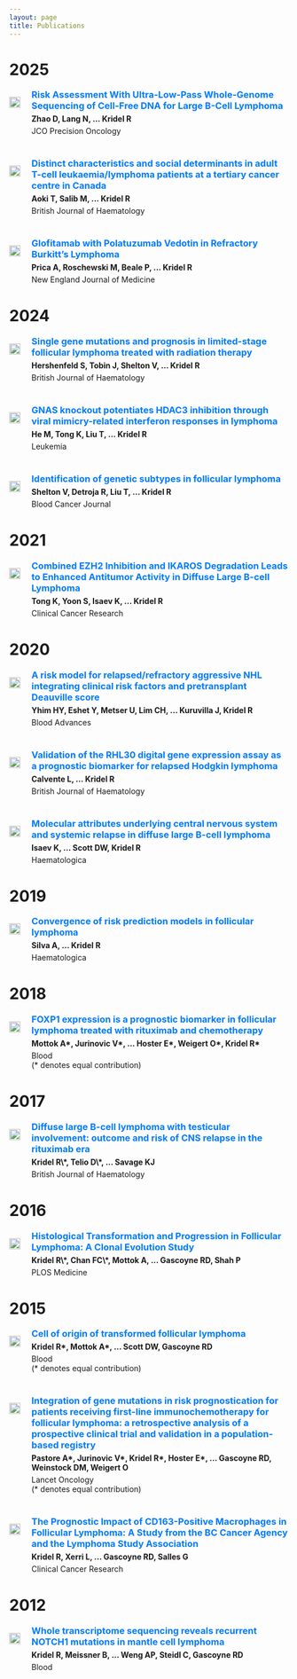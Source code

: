 ```yaml
---
layout: page
title: Publications
---
```


# 2025

<div style="display: flex; flex-wrap: wrap; align-items: flex-start; gap: 20px; margin-bottom: 40px;">

  <img src="/img/publications/zhao_JCO_PO.png" alt=""
       style="width: 100%; max-width: 350px; height: auto; flex-shrink: 0;" />

  <div style="flex: 1; min-width: 300px;">
    <h3 style="margin: 0;">
      <a href="https://ascopubs.org/doi/10.1200/PO-25-00200" style="color: #007bff; text-decoration: none;">Risk Assessment With Ultra-Low-Pass Whole-Genome Sequencing of Cell-Free DNA for Large B-Cell Lymphoma</a>
    </h3>
    <p style="margin: 5px 0;"><strong>Zhao D, Lang N, ... Kridel R</strong></p>
    <p style="margin: 0;">JCO Precision Oncology</p>
  </div>

</div>

<div style="display: flex; flex-wrap: wrap; align-items: flex-start; gap: 20px; margin-bottom: 40px;">

  <img src="/img/publications/aoki_bjh.png" alt=""
       style="width: 100%; max-width: 350px; height: auto; flex-shrink: 0;" />

  <div style="flex: 1; min-width: 300px;">
    <h3 style="margin: 0;">
      <a href="https://onlinelibrary.wiley.com/doi/10.1111/bjh.20132" style="color: #007bff; text-decoration: none;">Distinct characteristics and social determinants in adult T-cell leukaemia/lymphoma patients at a tertiary cancer centre in Canada</a>
    </h3>
    <p style="margin: 5px 0;"><strong>Aoki T, Salib M, ... Kridel R</strong></p>
    <p style="margin: 0;">British Journal of Haematology</p>
  </div>

</div>

<div style="display: flex; flex-wrap: wrap; align-items: flex-start; gap: 20px; margin-bottom: 40px;">

  <img src="/img/publications/prica_nejm.png" alt=""
       style="width: 100%; max-width: 350px; height: auto; flex-shrink: 0;" />

  <div style="flex: 1; min-width: 300px;">
    <h3 style="margin: 0;">
      <a href="https://www.nejm.org/doi/abs/10.1056/NEJMc2501018" style="color: #007bff; text-decoration: none;">Glofitamab with Polatuzumab Vedotin in Refractory Burkitt’s Lymphoma</a>
    </h3>
    <p style="margin: 5px 0;"><strong>Prica A, Roschewski M, Beale P, ... Kridel R</strong></p>
    <p style="margin: 0;">New England Journal of Medicine</p>
  </div>

</div>

# 2024

<div style="display: flex; flex-wrap: wrap; align-items: flex-start; gap: 20px; margin-bottom: 40px;">

  <img src="/img/publications/hershenfeld_BJH.png" alt=""
       style="width: 100%; max-width: 350px; height: auto; flex-shrink: 0;" />

  <div style="flex: 1; min-width: 300px;">
    <h3 style="margin: 0;">
      <a href="https://onlinelibrary.wiley.com/doi/10.1111/bjh.19698" style="color: #007bff; text-decoration: none;">Single gene mutations and prognosis in limited-stage follicular lymphoma treated with radiation therapy</a>
    </h3>
    <p style="margin: 5px 0;"><strong>Hershenfeld S, Tobin J, Shelton V, ... Kridel R</strong></p>
    <p style="margin: 0;">British Journal of Haematology</p>
  </div>

</div>

<div style="display: flex; flex-wrap: wrap; align-items: flex-start; gap: 20px; margin-bottom: 40px;">

  <img src="/img/publications/he_leukemia.png" alt=""
       style="width: 100%; max-width: 350px; height: auto; flex-shrink: 0;" />

  <div style="flex: 1; min-width: 300px;">
    <h3 style="margin: 0;">
      <a href="https://www.nature.com/articles/s41375-024-02325-4" style="color: #007bff; text-decoration: none;">GNAS knockout potentiates HDAC3 inhibition through viral mimicry-related interferon responses in lymphoma</a>
    </h3>
    <p style="margin: 5px 0;"><strong>He M, Tong K, Liu T, ... Kridel R</strong></p>
    <p style="margin: 0;">Leukemia</p>
  </div>

</div>

<div style="display: flex; flex-wrap: wrap; align-items: flex-start; gap: 20px; margin-bottom: 40px;">

  <img src="/img/publications/shelton_blood_cancer_journal.png" alt=""
       style="width: 100%; max-width: 350px; height: auto; flex-shrink: 0;" />

  <div style="flex: 1; min-width: 300px;">
    <h3 style="margin: 0;">
      <a href="https://www.nature.com/articles/s41408-024-01111-w" style="color: #007bff; text-decoration: none;">Identification of genetic subtypes in follicular lymphoma</a>
    </h3>
    <p style="margin: 5px 0;"><strong>Shelton V, Detroja R, Liu T, … Kridel R</strong></p>
    <p style="margin: 0;">Blood Cancer Journal</p>
  </div>

</div>

# 2021

<div style="display: flex; flex-wrap: wrap; align-items: flex-start; gap: 20px; margin-bottom: 40px;">

  <img src="/img/publications/tong_clinical_cancer_research.png" alt=""
       style="width: 100%; max-width: 350px; height: auto; flex-shrink: 0;" />

  <div style="flex: 1; min-width: 300px;">
    <h3 style="margin: 0;">
      <a href="https://aacrjournals.org/clincancerres/article-abstract/27/19/5401/671692/Combined-EZH2-Inhibition-and-IKAROS-Degradation" style="color: #007bff; text-decoration: none;">Combined EZH2 Inhibition and IKAROS Degradation Leads to Enhanced Antitumor Activity in Diffuse Large B-cell Lymphoma</a>
    </h3>
    <p style="margin: 5px 0;"><strong>Tong K, Yoon S, Isaev K, ... Kridel R</strong></p>
    <p style="margin: 0;">Clinical Cancer Research</p>
  </div>

</div>

# 2020

<div style="display: flex; flex-wrap: wrap; align-items: flex-start; gap: 20px; margin-bottom: 40px;">

  <img src="/img/publications/yhim_blood_advances.png" alt=""
       style="width: 100%; max-width: 350px; height: auto; flex-shrink: 0;" />

  <div style="flex: 1; min-width: 300px;">
    <h3 style="margin: 0;">
      <a href="https://ashpublications.org/bloodadvances/article/4/22/5762/474205/A-risk-model-for-relapsed-refractory-aggressive" style="color: #007bff; text-decoration: none;">A risk model for relapsed/refractory aggressive NHL integrating clinical risk factors and pretransplant Deauville score</a>
    </h3>
    <p style="margin: 5px 0;"><strong>Yhim HY, Eshet Y, Metser U, Lim CH, ... Kuruvilla J, Kridel R</strong></p>
    <p style="margin: 0;">Blood Advances</p>
  </div>

</div>

<div style="display: flex; flex-wrap: wrap; align-items: flex-start; gap: 20px; margin-bottom: 40px;">

  <img src="/img/publications/calvente_bjh.png" alt=""
       style="width: 100%; max-width: 350px; height: auto; flex-shrink: 0;" />

  <div style="flex: 1; min-width: 300px;">
    <h3 style="margin: 0;">
      <a href="https://onlinelibrary.wiley.com/doi/10.1111/bjh.16777" style="color: #007bff; text-decoration: none;">Validation of the RHL30 digital gene expression assay as a prognostic biomarker for relapsed Hodgkin lymphoma</a>
    </h3>
    <p style="margin: 5px 0;"><strong>Calvente L, ... Kridel R</strong></p>
    <p style="margin: 0;">British Journal of Haematology</p>
  </div>

</div>

<div style="display: flex; flex-wrap: wrap; align-items: flex-start; gap: 20px; margin-bottom: 40px;">

  <img src="/img/publications/isaev_haematologica.png" alt=""
       style="width: 100%; max-width: 350px; height: auto; flex-shrink: 0;" />

  <div style="flex: 1; min-width: 300px;">
    <h3 style="margin: 0;">
      <a href="https://haematologica.org/article/view/9901" style="color: #007bff; text-decoration: none;">Molecular attributes underlying central nervous system and systemic relapse in diffuse large B-cell lymphoma</a>
    </h3>
    <p style="margin: 5px 0;"><strong>Isaev K, ... Scott DW, Kridel R</strong></p>
    <p style="margin: 0;">Haematologica</p>
  </div>

</div>

# 2019

<div style="display: flex; flex-wrap: wrap; align-items: flex-start; gap: 20px; margin-bottom: 40px;">

  <img src="/img/publications/silva_haematologica.png" alt=""
       style="width: 100%; max-width: 350px; height: auto; flex-shrink: 0;" />

  <div style="flex: 1; min-width: 300px;">
    <h3 style="margin: 0;">
      <a href="https://haematologica.org/article/view/8949" style="color: #007bff; text-decoration: none;">Convergence of risk prediction models in follicular lymphoma</a>
    </h3>
    <p style="margin: 5px 0;"><strong>Silva A, ... Kridel R</strong></p>
    <p style="margin: 0;">Haematologica</p>
  </div>

</div>

# 2018

<div style="display: flex; flex-wrap: wrap; align-items: flex-start; gap: 20px; margin-bottom: 40px;">

  <img src="/img/publications/mottok_blood.png" alt=""
       style="width: 100%; max-width: 350px; height: auto; flex-shrink: 0;" />

  <div style="flex: 1; min-width: 300px;">
    <h3 style="margin: 0;">
      <a href="https://ashpublications.org/blood/article/131/2/226/37016/FOXP1-expression-is-a-prognostic-biomarker-in" style="color: #007bff; text-decoration: none;">FOXP1 expression is a prognostic biomarker in follicular lymphoma treated with rituximab and chemotherapy</a>
    </h3>
    <p style="margin: 5px 0;"><strong>Mottok A*, Jurinovic V*, ... Hoster E*, Weigert O*, Kridel R*</strong></p>
    <p style="margin: 0;">Blood</p>
    <p style="margin: 0;">(* denotes equal contribution)</p>
  </div>

</div>


# 2017

<div style="display: flex; flex-wrap: wrap; align-items: flex-start; gap: 20px; margin-bottom: 40px;">

  <img src="/img/publications/kridel_bjh.png" alt=""
       style="width: 100%; max-width: 350px; height: auto; flex-shrink: 0;" />

  <div style="flex: 1; min-width: 300px;">
    <h3 style="margin: 0;">
      <a href="https://onlinelibrary.wiley.com/doi/10.1111/bjh.14392" style="color: #007bff; text-decoration: none;">Diffuse large B-cell lymphoma with testicular involvement: outcome and risk of CNS relapse in the rituximab era</a>
    </h3>
    <p style="margin: 5px 0;"><strong>Kridel R\*, Telio D\*, ... Savage KJ</strong></p>
    <p style="margin: 0;">British Journal of Haematology</p>
  </div>

</div>

# 2016

<div style="display: flex; flex-wrap: wrap; align-items: flex-start; gap: 20px; margin-bottom: 40px;">

  <img src="/img/publications/kridel_plos_medicine.png" alt=""
       style="width: 100%; max-width: 350px; height: auto; flex-shrink: 0;" />

  <div style="flex: 1; min-width: 300px;">
    <h3 style="margin: 0;">
      <a href="https://journals.plos.org/plosmedicine/article?id=10.1371/journal.pmed.1002197" style="color: #007bff; text-decoration: none;">Histological Transformation and Progression in Follicular Lymphoma: A Clonal Evolution Study</a>
    </h3>
    <p style="margin: 5px 0;"><strong>Kridel R\*, Chan FC\*, Mottok A, ... Gascoyne RD, Shah P</strong></p>
    <p style="margin: 0;">PLOS Medicine</p>
  </div>

</div>

# 2015


<div style="display: flex; flex-wrap: wrap; align-items: flex-start; gap: 20px; margin-bottom: 40px;">

  <img src="/img/publications/kridel_blood.png" alt=""
       style="width: 100%; max-width: 350px; height: auto; flex-shrink: 0;" />

  <div style="flex: 1; min-width: 300px;">
    <h3 style="margin: 0;">
      <a href="https://ashpublications.org/blood/article/126/18/2118/34503/Cell-of-origin-of-transformed-follicular-lymphoma" style="color: #007bff; text-decoration: none;">Cell of origin of transformed follicular lymphoma</a>
    </h3>
    <p style="margin: 5px 0;"><strong>Kridel R*, Mottok A*, ... Scott DW, Gascoyne RD</strong></p>
    <p style="margin: 0;">Blood</p>
    <p style="margin: 0;">(* denotes equal contribution)</p>
  </div>

</div>

<div style="display: flex; flex-wrap: wrap; align-items: flex-start; gap: 20px; margin-bottom: 40px;">

  <img src="/img/publications/pastore_lancet_oncology.png" alt=""
       style="width: 100%; max-width: 350px; height: auto; flex-shrink: 0;" />

  <div style="flex: 1; min-width: 300px;">
    <h3 style="margin: 0;">
      <a href="https://www.thelancet.com/journals/lanonc/article/PIIS1470-2045(15)00169-2/" style="color: #007bff; text-decoration: none;">Integration of gene mutations in risk prognostication for patients receiving first-line immunochemotherapy for follicular lymphoma: a retrospective analysis of a prospective clinical trial and validation in a population-based registry</a>
    </h3>
    <p style="margin: 5px 0;"><strong>Pastore A*, Jurinovic V*, Kridel R*, Hoster E*, ... Gascoyne RD, Weinstock DM, Weigert O</strong></p>
    <p style="margin: 0;">Lancet Oncology</p>
    <p style="margin: 0;">(* denotes equal contribution)</p>
  </div>

</div>

<div style="display: flex; flex-wrap: wrap; align-items: flex-start; gap: 20px; margin-bottom: 40px;">

  <img src="/img/publications/kridel_clinical_cancer_research.png" alt=""
       style="width: 100%; max-width: 350px; height: auto; flex-shrink: 0;" />

  <div style="flex: 1; min-width: 300px;">
    <h3 style="margin: 0;">
      <a href="https://aacrjournals.org/clincancerres/article/21/15/3428/78918/The-Prognostic-Impact-of-CD163-Positive" style="color: #007bff; text-decoration: none;">The Prognostic Impact of CD163-Positive Macrophages in Follicular Lymphoma: A Study from the BC Cancer Agency and the Lymphoma Study Association</a>
    </h3>
    <p style="margin: 5px 0;"><strong>Kridel R, Xerri L, ... Gascoyne RD, Salles G</strong></p>
    <p style="margin: 0;">Clinical Cancer Research</p>
  </div>

</div>

# 2012

<div style="display: flex; flex-wrap: wrap; align-items: flex-start; gap: 20px; margin-bottom: 40px;">

  <img src="/img/publications/kridel_blood_plenary.png" alt=""
       style="width: 100%; max-width: 350px; height: auto; flex-shrink: 0;" />

  <div style="flex: 1; min-width: 300px;">
    <h3 style="margin: 0;">
      <a href="https://ashpublications.org/blood/article/119/9/1963/30249/Whole-transcriptome-sequencing-reveals-recurrent" style="color: #007bff; text-decoration: none;">Whole transcriptome sequencing reveals recurrent NOTCH1 mutations in mantle cell lymphoma</a>
    </h3>
    <p style="margin: 5px 0;"><strong>Kridel R, Meissner B, ... Weng AP, Steidl C, Gascoyne RD</strong></p>
    <p style="margin: 0;">Blood</p>
  </div>

</div>
